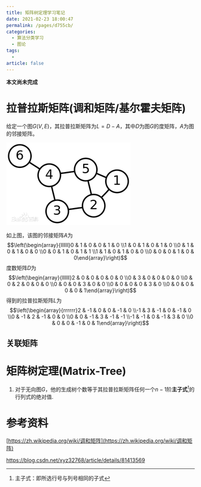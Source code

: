 ```yaml
---
title: 矩阵树定理学习笔记
date: 2021-02-23 18:00:47
permalink: /pages/d755cb/
categories: 
  - 算法分类学习
  - 图论
tags: 
  - 
article: false
---
```



**本文尚未完成**



# 拉普拉斯矩阵(调和矩阵/基尔霍夫矩阵)

给定一个图$G(V,E)$，其拉普拉斯矩阵为$L=D-A$，其中$D$为图$G$的度矩阵，$A$为图的邻接矩阵。



![](./assets/矩阵树定理_1.png)



如上图，该图的邻接矩阵$A$为
$$\left(\begin{array}{llllll}0 & 1 & 0 & 0 & 1 & 0 \\1 & 0 & 1 & 0 & 1 & 0 \\0 & 1 & 0 & 1 & 0 & 0 \\0 & 0 & 1 & 0 & 1 & 1 \\1 & 1 & 0 & 1 & 0 & 0 \\0 & 0 & 0 & 1 & 0 & 0\end{array}\right)$$
度数矩阵$D$为
$$\left(\begin{array}{llllll}2 & 0 & 0 & 0 & 0 & 0 \\0 & 3 & 0 & 0 & 0 & 0 \\0 & 0 & 2 & 0 & 0 & 0 \\0 & 0 & 0 & 3 & 0 & 0 \\0 & 0 & 0 & 0 & 3 & 0 \\0 & 0 & 0 & 0 & 0 & 1\end{array}\right)$$
得到的拉普拉斯矩阵$L$为
$$\left(\begin{array}{rrrrrr}2 & -1 & 0 & 0 & -1 & 0 \\-1 & 3 & -1 & 0 & -1 & 0 \\0 & -1 & 2 & -1 & 0 & 0 \\0 & 0 & -1 & 3 & -1 & -1 \\-1 & -1 & 0 & -1 & 3 & 0 \\0 & 0 & 0 & -1 & 0 & 1\end{array}\right)$$



## 关联矩阵





# 矩阵树定理(Matrix-Tree)

1.  对于无向图$G$，他的生成树个数等于其拉普拉斯矩阵任何一个$n-1$阶**主子式**[^1]的行列式的绝对值.  



# 参考资料

[https://zh.wikipedia.org/wiki/调和矩阵](https://zh.wikipedia.org/wiki/调和矩阵)

https://blog.csdn.net/xyz32768/article/details/81413569



[^1]: 主子式：即所选行号与列号相同的子式
